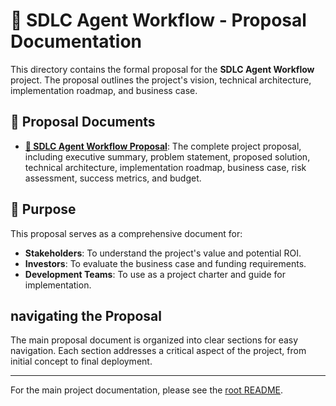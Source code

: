 # 📄 SDLC Agent Workflow - Proposal Documentation

This directory contains the formal proposal for the **SDLC Agent Workflow** project. The proposal outlines the project's vision, technical architecture, implementation roadmap, and business case.

## 📂 Proposal Documents

- **[📝 SDLC Agent Workflow Proposal](SDLC-Agent-Workflow-Proposal.md)**: The complete project proposal, including executive summary, problem statement, proposed solution, technical architecture, implementation roadmap, business case, risk assessment, success metrics, and budget.

## 🎯 Purpose

This proposal serves as a comprehensive document for:
- **Stakeholders**: To understand the project's value and potential ROI.
- **Investors**: To evaluate the business case and funding requirements.
- **Development Teams**: To use as a project charter and guide for implementation.

##  navigating the Proposal

The main proposal document is organized into clear sections for easy navigation. Each section addresses a critical aspect of the project, from initial concept to final deployment.

---

For the main project documentation, please see the [root README](../../README.md).
